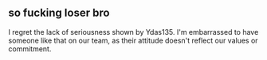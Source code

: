 so fucking loser bro 
-----------------------------------------------------------------------------------------------------------------------------------------------------------------------------------
I regret the lack of seriousness shown by Ydas135. I'm embarrassed to have someone like that on our team, as their attitude doesn't reflect our values or commitment.
